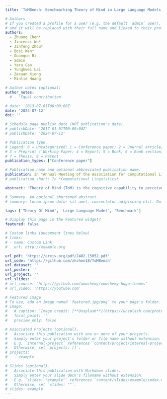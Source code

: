 ```yaml
---
title: 'ToMBench: Benchmarking Theory of Mind in Large Language Models'

# Authors
# If you created a profile for a user (e.g. the default `admin` user), write the username (folder name) here
# and it will be replaced with their full name and linked to their profile.
authors:
  - Zhuang Chen*
  - Jincenzi Wu*
  - Jinfeng Zhou*
  - Bosi Wen*
  - Guanqun Bi
  - admin
  - Yaru Cao
  - Yunghwei Lai
  - Zexuan Xiong
  - Minlie Huang

# Author notes (optional)
author_notes:
  # - 'Equal contribution'

# date: '2013-07-01T00:00:00Z'
date: '2024-07-12'
doi: ''

# Schedule page publish date (NOT publication's date).
# publishDate: '2017-01-01T00:00:00Z'
# publishDate: '2024-07-12'

# Publication type.
# Legend: 0 = Uncategorized; 1 = Conference paper; 2 = Journal article;
# 3 = Preprint / Working Paper; 4 = Report; 5 = Book; 6 = Book section;
# 7 = Thesis; 8 = Patent
publication_types: ["Conference paper"]

# Publication name and optional abbreviated publication name.
publication: In *Annual Meeting of the Association for Computational Linguistics (ACL) 2024*
# publication_short: In *Computational Linguistics*

abstract: "Theory of Mind (ToM) is the cognitive capability to perceive and ascribe mental states to oneself and others. Recent research has sparked a debate over whether large language models (LLMs) exhibit a form of ToM. However, existing ToM evaluations are hindered by challenges such as constrained scope, subjective judgment, and unintended contamination, yielding inadequate assessments. To address this gap, we introduce ToMBench with three key characteristics, a systematic evaluation framework encompassing 8 tasks and 31 abilities in social cognition, a multiple-choice question format to support automated and unbiased evaluation, and a build-from-scratch bilingual inventory to strictly avoid data leakage. Based on ToMBench, we conduct extensive experiments to evaluate the ToM performance of 10 popular LLMs across tasks and abilities. We find that even the most advanced LLMs like GPT-4 lag behind human performance by over 10% points, indicating that LLMs have not achieved a human-level theory of mind yet. Our aim with ToMBench is to enable an efficient and effective evaluation of LLMs' ToM capabilities, thereby facilitating the development of LLMs with inherent social intelligence."

# Summary. An optional shortened abstract.
# summary: Lorem ipsum dolor sit amet, consectetur adipiscing elit. Duis posuere tellus ac convallis placerat. Proin tincidunt magna sed ex sollicitudin condimentum.

tags: ['Theory Of Mind', 'Large Language Model', 'Benchmark']

# Display this page in the Featured widget?
featured: false

# Custom links (uncomment lines below)
# links:
# - name: Custom Link
#   url: http://example.org

url_pdf: 'https://arxiv.org/pdf/2402.15052.pdf'
url_code: 'https://github.com/zhchen18/ToMBench'
url_dataset: ''
url_poster: ''
url_project: ''
url_slides: ''
# url_source: 'https://github.com/wowchemy/wowchemy-hugo-themes'
# url_video: 'https://youtube.com'

# Featured image
# To use, add an image named `featured.jpg/png` to your page's folder.
# image:
#   # caption: 'Image credit: [**Unsplash**](https://unsplash.com/photos/pLCdAaMFLTE)'
#   focal_point: ''
#   preview_only: false

# Associated Projects (optional).
#   Associate this publication with one or more of your projects.
#   Simply enter your project's folder or file name without extension.
#   E.g. `internal-project` references `content/project/internal-project/index.md`.
#   Otherwise, set `projects: []`.
# projects:
#   - example

# Slides (optional).
#   Associate this publication with Markdown slides.
#   Simply enter your slide deck's filename without extension.
#   E.g. `slides: "example"` references `content/slides/example/index.md`.
#   Otherwise, set `slides: ""`.
# slides: example
---
```


<!-- {{% callout note %}}
Click the _Cite_ button above to demo the feature to enable visitors to import publication metadata into their reference management software.
{{% /callout %}}

{{% callout note %}}
Create your slides in Markdown - click the _Slides_ button to check out the example.
{{% /callout %}}

Supplementary notes can be added here, including [code, math, and images](https://wowchemy.com/docs/writing-markdown-latex/). -->
